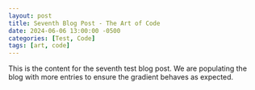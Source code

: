 ```yaml
---
layout: post
title: Seventh Blog Post - The Art of Code
date: 2024-06-06 13:00:00 -0500
categories: [Test, Code]
tags: [art, code]
---
```

This is the content for the seventh test blog post. We are populating the blog with more entries to ensure the gradient behaves as expected.
